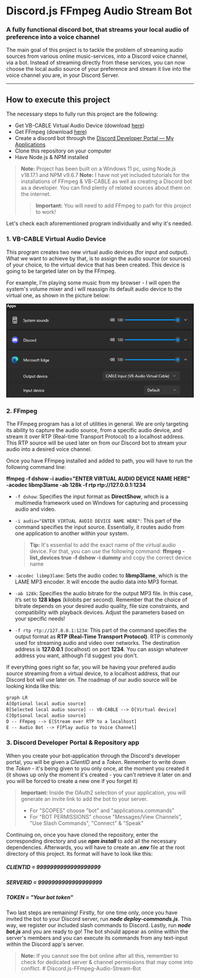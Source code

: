 # Discord.js FFmpeg Audio Stream Bot

### A fully functional discord bot, that streams your local audio of preference into a voice channel

The main goal of this project is to tackle the problem of streaming audio sources from various online music-services, into a Discord voice channel, via a bot. Instead of streaming directly from these services, you can now choose the local audio source of your preference and stream it live into the voice channel you are, in your Discord Server.

---

## How to execute this project

The necessary steps to fully run this project are the following:

-  Get VB-CABLE Virtual Audio Device (download [here](https://vb-audio.com/Cable/))
-  Get FFmpeg (download [here](https://ffmpeg.org/download.html))
-  Create a discord bot through the [Discord Developer Portal — My Applications](https://discord.com/developers/applications)
-  Clone this repository on your computer
-  Have Node.js & NPM installed

> **Note:** Project has been built on a Windows 11 pc, using Node.js v18.17.1 and NPM v9.6.7
> **Note:** I have not yet included tutorials for the installations of FFmpeg & VB-CABLE as well as creating a Discord bot as a developer. You can find plenty of related sources about them on the internet.
>
> > **Important:** You will need to add FFmpeg to path for this project to work!

Let's check each aforementioned program individually and why it's needed.

### 1. VB-CABLE Virtual Audio Device

This program creates two new virtual audio devices (for input and output). What we want to achieve by that, is to assign the audio source (or sources) of your choice, to the virtual device that has been created. This device is going to be targeted later on by the FFmpeg.

For example, I'm playing some music from my browser - I will open the system's volume mixer and i will reassign its default audio device to the virtual one, as shown in the picture below:

<img  src='./readme-images/VBCable-device-example.png'>

### 2. FFmpeg

The FFmpeg program has a lot of utilities in general. We are only targeting its ability to capture the audio source, from a specific audio device, and stream it over RTP (Real-time Transport Protocol) to a localhost address. This RTP source will be used later on from our Discord bot to stream your audio into a desired voice channel.

Once you have FFmpeg installed and added to path, you will have to run the following command line:

**ffmpeg -f dshow -i audio="ENTER VIRTUAL AUDIO DEVICE NAME HERE" -acodec libmp3lame -ab 128k -f rtp rtp://127.0.0.1:1234**

-  `-f dshow`: Specifies the input format as **DirectShow**, which is a multimedia framework used on Windows for capturing and processing audio and video.
-  `-i audio="ENTER VIRTUAL AUDIO DEVICE NAME HERE"`: This part of the command specifies the input source. Essentially, it routes audio from one application to another within your system.

   > **Tip:** It's essential to add the exact name of the virtual audio device. For that, you can use the following command:
   > **ffmpeg -list_devices true -f dshow -i dummy**
   > and copy the correct device name

-  `-acodec libmp3lame`: Sets the audio codec to **libmp3lame**, which is the LAME MP3 encoder. It will encode the audio data into MP3 format.
-  `-ab 128k`: Specifies the audio bitrate for the output MP3 file. In this case, it’s set to **128 kbps** (kilobits per second). Remember that the choice of bitrate depends on your desired audio quality, file size constraints, and compatibility with playback devices. Adjust the parameters based on your specific needs!
-  `-f rtp rtp://127.0.0.1:1234`: This part of the command specifies the output format as **RTP (Real-Time Transport Protocol)**. RTP is commonly used for streaming audio and video over networks. The destination address is **127.0.0.1** (localhost) on port **1234**. You can assign whatever address you want, although I'd suggest you don't.

If everything goes right so far, you will be having your prefered audio source streaming from a virtual device, to a localhost address, that our Discord bot will use later on. The roadmap of our audio source will be looking kinda like this:

```mermaid
graph LR
A[Optional local audio source]
B[Selected local audio source] -- VB-CABLE --> D[Virtual device]
C[Optional local audio source]
D -- FFmpeg --> E[Stream over RTP to a localhost]
E -- Audio Bot --> F[Play audio to Voice Channel]
```

### 3. Discord Developer Portal & Repository app

When you create your bot-application through the Discord's developer portal, you will be given a _ClientID_ and a _Token_. Remember to write down the _Token_ - it's being given to you only once, at the moment you created it (it shows up only the moment it's created - you can't retrieve it later on and you will be forced to create a new one if you forget it)

> **Important:** Inside the OAuth2 selection of your application, you will generate an invite link to add the bot to your server.
>
> -  For "SCOPES" choose "bot" and "applications.commands"
> -  For "BOT PERMISSIONS" choose "Messages/View Channels", "Use Slash Commands", "Connect" & "Speak"

Continuing on, once you have cloned the repository, enter the corresponding directory and use **_npm install_** to add all the necessary dependencies. Afterwards, you will have to create an **_.env_** file at the root directory of this project. Its format will have to look like this:

##### CLIENTID = 9999999999999999999

##### SERVERID = 9999999999999999999

##### TOKEN = "Your bot token"

Two last steps are remaining!
Firstly, for one time only, once you have invited the bot to your Discord server, run **_node deploy-commands.js_**. This way, we register our included slash commands to Discord.
Lastly, run **_node bot.js_** and you are ready to go! The bot should appear as online within the server's members and you can execute its commands from any text-input within the Discord app's server.

> **Note:** If you cannot see the bot online after all this, remember to check for dedicated server & channel permissions that may come into conflict.
#   D i s c o r d . j s - F F m p e g - A u d i o - S t r e a m - B o t 
 
 